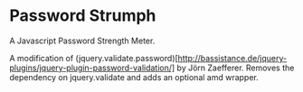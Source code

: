# Password Strumph

A Javascript Password Strength Meter.

A modification of (jquery.validate.password)[http://bassistance.de/jquery-plugins/jquery-plugin-password-validation/] by Jörn Zaefferer.
Removes the dependency on jquery.validate and adds an optional amd wrapper.